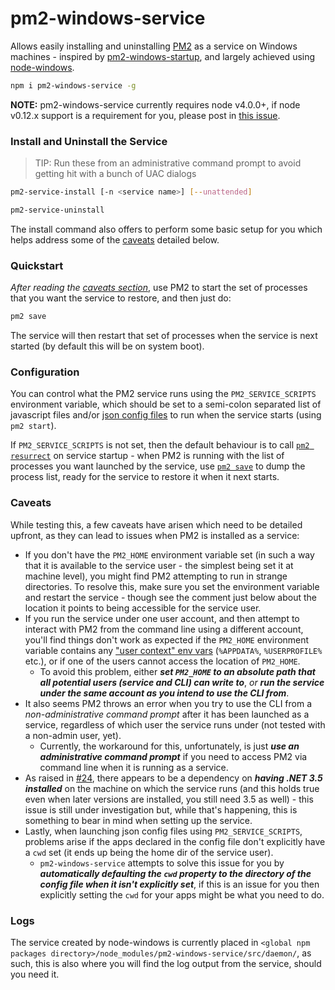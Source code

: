 # pm2-windows-service

Allows easily installing and uninstalling [PM2](https://github.com/Unitech/PM2/) as a service on Windows machines - inspired by [pm2-windows-startup](https://github.com/marklagendijk/node-pm2-windows-startup), and largely achieved using [node-windows](https://github.com/coreybutler/node-windows).

```sh
npm i pm2-windows-service -g
```

**NOTE:** pm2-windows-service currently requires node v4.0.0+, if node v0.12.x support is a requirement for you, please post in [this issue](https://github.com/jon-hall/pm2-windows-service/issues/2).

### Install and Uninstall the Service

> TIP: Run these from an administrative command prompt to avoid getting hit with a bunch of UAC dialogs

```sh
pm2-service-install [-n <service name>] [--unattended]

pm2-service-uninstall
```

The install command also offers to perform some basic setup for you which helps address some of the [caveats](#caveats) detailed below.

### Quickstart

_After reading the [caveats section](#caveats)_, use PM2 to start the set of processes that you want the service to restore, and then just do:

```sh
pm2 save
```

The service will then restart that set of processes when the service is next started (by default this will be on system boot).

### Configuration

You can control what the PM2 service runs using the `PM2_SERVICE_SCRIPTS` environment variable, which should be set to a semi-colon separated list of javascript files and/or [json config files](http://pm2.keymetrics.io/docs/usage/application-declaration/) to run when the service starts (using `pm2 start`).

If `PM2_SERVICE_SCRIPTS` is not set, then the default behaviour is to call [`pm2 resurrect`](http://pm2.keymetrics.io/docs/usage/pm2-doc-single-page/#related-commands) on service startup - when PM2 is running with the list of processes you want launched by the service, use [`pm2 save`](http://pm2.keymetrics.io/docs/usage/pm2-doc-single-page/#related-commands) to dump the process list, ready for the service to restore it when it next starts.

### **Caveats**

While testing this, a few caveats have arisen which need to be detailed upfront, as they can lead to issues when PM2 is installed as a service:

-   If you don't have the `PM2_HOME` environment variable set (in such a way that it is available to the service user - the simplest being set it at machine level), you might find PM2 attempting to run in strange directories. To resolve this, make sure you set the environment variable and restart the service - though see the comment just below about the location it points to being accessible for the service user.
-   If you run the service under one user account, and then attempt to interact with PM2 from the command line using a different account, you'll find things don't work as expected if the `PM2_HOME` environment variable contains any ["user context" env vars](https://technet.microsoft.com/en-us/library/cc749104.aspx#BKMK_2) (`%APPDATA%`, `%USERPROFILE%` etc.), or if one of the users cannot access the location of `PM2_HOME`.
    -   To avoid this problem, either **_set `PM2_HOME` to an absolute path that all potential users (service and CLI) can write to_**, _or_ **_run the service under the same account as you intend to use the CLI from_**.
-   It also seems PM2 throws an error when you try to use the CLI from a _non-administrative command prompt_ after it has been launched as a service, regardless of which user the service runs under (not tested with a non-admin user, yet).
    -   Currently, the workaround for this, unfortunately, is just **_use an administrative command prompt_** if you need to access PM2 via command line when it is running as a service.
-   As raised in [#24](https://github.com/jon-hall/pm2-windows-service/issues/24), there appears to be a dependency on **_having .NET 3.5 installed_** on the machine on which the service runs (and this holds true even when later versions are installed, you still need 3.5 as well) - this issue is still under investigation but, while that's happening, this is something to bear in mind when setting up the service.
-   Lastly, when launching json config files using `PM2_SERVICE_SCRIPTS`, problems arise if the apps declared in the config file don't explicitly have a `cwd` set (it ends up being the home dir of the service user).
    -   `pm2-windows-service` attempts to solve this issue for you by **_automatically defaulting the `cwd` property to the directory of the config file when it isn't explicitly set_**, if this is an issue for you then explicitly setting the `cwd` for your apps might be what you need to do.

### Logs

The service created by node-windows is currently placed in `<global npm packages directory>/node_modules/pm2-windows-service/src/daemon/`, as such, this is also where you will find the log output from the service, should you need it.
